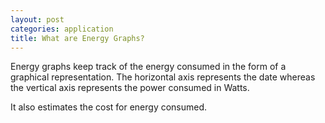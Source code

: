 ```yaml
---
layout: post
categories: application
title: What are Energy Graphs?
---
```


Energy graphs keep track of the energy consumed in the form of a graphical representation. The horizontal axis represents the date whereas the vertical axis represents the power consumed in Watts.

It also estimates the cost for energy consumed.